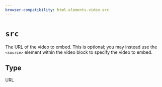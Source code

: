 ```yaml
---
browser-compatibility: html.elements.video.src
---
```


# `src`

The URL of the video to embed. This is optional; you may instead use the `<source>` element within the video block to specify the video to embed.

## Type

URL
